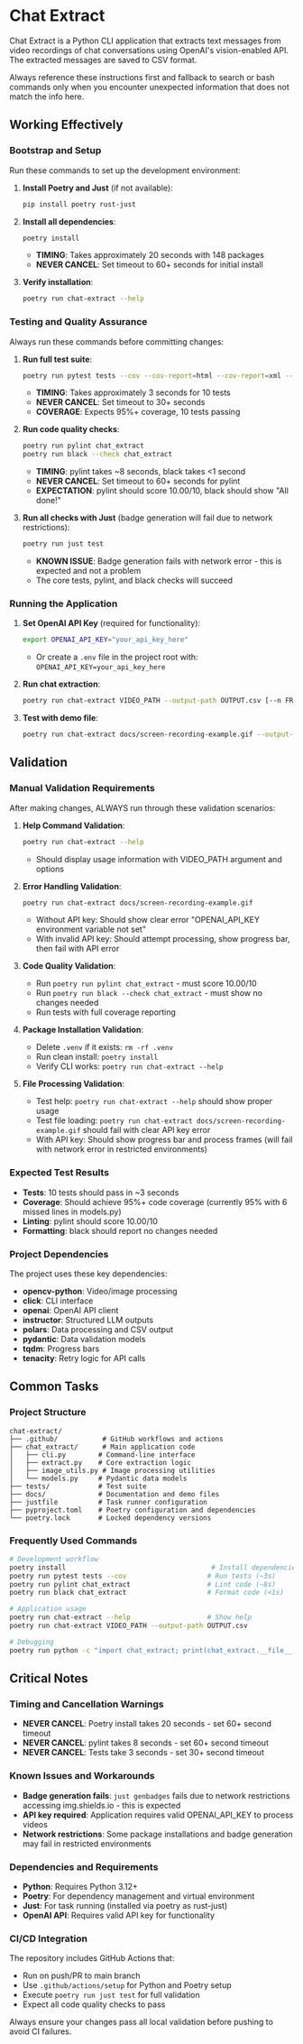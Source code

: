 # Chat Extract

Chat Extract is a Python CLI application that extracts text messages from video recordings of chat conversations using OpenAI's vision-enabled API. The extracted messages are saved to CSV format.

Always reference these instructions first and fallback to search or bash commands only when you encounter unexpected information that does not match the info here.

## Working Effectively

### Bootstrap and Setup
Run these commands to set up the development environment:

1. **Install Poetry and Just** (if not available):
   ```bash
   pip install poetry rust-just
   ```

2. **Install all dependencies**:
   ```bash
   poetry install
   ```
   - **TIMING**: Takes approximately 20 seconds with 148 packages
   - **NEVER CANCEL**: Set timeout to 60+ seconds for initial install

3. **Verify installation**:
   ```bash
   poetry run chat-extract --help
   ```

### Testing and Quality Assurance
Always run these commands before committing changes:

1. **Run full test suite**:
   ```bash
   poetry run pytest tests --cov --cov-report=html --cov-report=xml --junitxml=report.xml
   ```
   - **TIMING**: Takes approximately 3 seconds for 10 tests
   - **NEVER CANCEL**: Set timeout to 30+ seconds
   - **COVERAGE**: Expects 95%+ coverage, 10 tests passing

2. **Run code quality checks**:
   ```bash
   poetry run pylint chat_extract
   poetry run black --check chat_extract
   ```
   - **TIMING**: pylint takes ~8 seconds, black takes <1 second
   - **NEVER CANCEL**: Set timeout to 60+ seconds for pylint
   - **EXPECTATION**: pylint should score 10.00/10, black should show "All done!"

3. **Run all checks with Just** (badge generation will fail due to network restrictions):
   ```bash
   poetry run just test
   ```
   - **KNOWN ISSUE**: Badge generation fails with network error - this is expected and not a problem
   - The core tests, pylint, and black checks will succeed

### Running the Application

1. **Set OpenAI API Key** (required for functionality):
   ```bash
   export OPENAI_API_KEY="your_api_key_here"
   ```
   - Or create a `.env` file in the project root with: `OPENAI_API_KEY=your_api_key_here`

2. **Run chat extraction**:
   ```bash
   poetry run chat-extract VIDEO_PATH --output-path OUTPUT.csv [--n FRAMESKIP]
   ```

3. **Test with demo file**:
   ```bash
   poetry run chat-extract docs/screen-recording-example.gif --output-path test-output.csv
   ```

## Validation

### Manual Validation Requirements
After making changes, ALWAYS run through these validation scenarios:

1. **Help Command Validation**:
   ```bash
   poetry run chat-extract --help
   ```
   - Should display usage information with VIDEO_PATH argument and options

2. **Error Handling Validation**:
   ```bash
   poetry run chat-extract docs/screen-recording-example.gif
   ```
   - Without API key: Should show clear error "OPENAI_API_KEY environment variable not set"
   - With invalid API key: Should attempt processing, show progress bar, then fail with API error

3. **Code Quality Validation**:
   - Run `poetry run pylint chat_extract` - must score 10.00/10
   - Run `poetry run black --check chat_extract` - must show no changes needed
   - Run tests with full coverage reporting

4. **Package Installation Validation**:
   - Delete `.venv` if it exists: `rm -rf .venv`
   - Run clean install: `poetry install` 
   - Verify CLI works: `poetry run chat-extract --help`

5. **File Processing Validation**:
   - Test help: `poetry run chat-extract --help` should show proper usage
   - Test file loading: `poetry run chat-extract docs/screen-recording-example.gif` should fail with clear API key error
   - With API key: Should show progress bar and process frames (will fail with network error in restricted environments)

### Expected Test Results
- **Tests**: 10 tests should pass in ~3 seconds
- **Coverage**: Should achieve 95%+ code coverage (currently 95% with 6 missed lines in models.py)
- **Linting**: pylint should score 10.00/10 
- **Formatting**: black should report no changes needed

### Project Dependencies
The project uses these key dependencies:
- **opencv-python**: Video/image processing  
- **click**: CLI interface
- **openai**: OpenAI API client
- **instructor**: Structured LLM outputs
- **polars**: Data processing and CSV output
- **pydantic**: Data validation models
- **tqdm**: Progress bars
- **tenacity**: Retry logic for API calls

## Common Tasks

### Project Structure
```
chat-extract/
├── .github/           # GitHub workflows and actions
├── chat_extract/      # Main application code
│   ├── cli.py        # Command-line interface
│   ├── extract.py    # Core extraction logic
│   ├── image_utils.py # Image processing utilities
│   └── models.py     # Pydantic data models
├── tests/            # Test suite
├── docs/             # Documentation and demo files
├── justfile          # Task runner configuration
├── pyproject.toml    # Poetry configuration and dependencies
└── poetry.lock       # Locked dependency versions
```

### Frequently Used Commands
```bash
# Development workflow
poetry install                                    # Install dependencies (~20s)
poetry run pytest tests --cov                    # Run tests (~3s)
poetry run pylint chat_extract                   # Lint code (~8s)
poetry run black chat_extract                    # Format code (<1s)

# Application usage
poetry run chat-extract --help                   # Show help
poetry run chat-extract VIDEO_PATH --output-path OUTPUT.csv

# Debugging
poetry run python -c "import chat_extract; print(chat_extract.__file__)"
```

## Critical Notes

### Timing and Cancellation Warnings
- **NEVER CANCEL**: Poetry install takes 20 seconds - set 60+ second timeout
- **NEVER CANCEL**: pylint takes 8 seconds - set 60+ second timeout  
- **NEVER CANCEL**: Tests take 3 seconds - set 30+ second timeout

### Known Issues and Workarounds
- **Badge generation fails**: `just genbadges` fails due to network restrictions accessing img.shields.io - this is expected
- **API key required**: Application requires valid OPENAI_API_KEY to process videos
- **Network restrictions**: Some package installations and badge generation may fail in restricted environments

### Dependencies and Requirements
- **Python**: Requires Python 3.12+
- **Poetry**: For dependency management and virtual environment
- **Just**: For task running (installed via poetry as rust-just)
- **OpenAI API**: Requires valid API key for functionality

### CI/CD Integration
The repository includes GitHub Actions that:
- Run on push/PR to main branch
- Use `.github/actions/setup` for Python and Poetry setup
- Execute `poetry run just test` for full validation
- Expect all code quality checks to pass

Always ensure your changes pass all local validation before pushing to avoid CI failures.